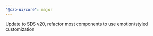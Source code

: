 ```yaml
---
"@czb-ui/core": major
---
```


Update to SDS v20, refactor most components to use emotion/styled customization

